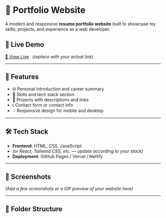 # 💼 Portfolio Website

A modern and responsive **resume portfolio website** built to showcase my skills, projects, and experience as a web developer.

## 🚀 Live Demo

[🔗 View Live](https://biswal.works) &nbsp; *(replace with your actual link)*

---

## 📄 Features

- 🌐 Personal introduction and career summary
- 🧰 Skills and tech stack section
- 📂 Projects with descriptions and links
- 📞 Contact form or contact info
- 💡 Responsive design for mobile and desktop

---

## 🛠️ Tech Stack

- **Frontend**: HTML, CSS, JavaScript  
- *(or React, Tailwind CSS, etc. — update according to your stack)*
- **Deployment**: GitHub Pages / Vercel / Netlify

---

## 📸 Screenshots

*(Add a few screenshots or a GIF preview of your website here)*

---

## 📁 Folder Structure

